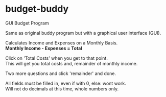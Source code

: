 # budget-buddy
GUI Budget Program  

Same as original buddy program but with a graphical user interface (GUI).  

Calculates Income and Expenses on a Monthly Basis.  
**Monthly Income - Expenses = Total**  

Click on 'Total Costs' when you get to that point.  
This will get you total costs and, remainder of monthly income.

Two more questions and click 'remainder' and done.  

All fields must be filled in, even if with 0, else: wont work.  
Will not do decimals at this time, whole numbers only.  

  
    


